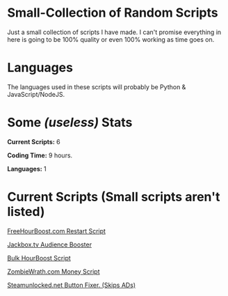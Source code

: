 # Small-Collection of Random Scripts
Just a small collection of scripts I have made. I can't promise everything in here is going to be 100% quality or even 100% working as time goes on.

# Languages
The languages used in these scripts will probably be Python & JavaScript/NodeJS.

# Some <i>(useless)</i> Stats
<b>Current Scripts:</b> 6

<b>Coding Time:</b> 9 hours.

<b>Languages:</b> 1

# Current Scripts (Small scripts aren't listed)
<a href="https://github.com/gothboiclique/Small-Collection-of-Random-Scripts/tree/master/Free%20Hour%20Boost%20Restart%20Script">FreeHourBoost.com Restart Script</a>

<a href="https://github.com/gothboiclique/Small-Collection-of-Random-Scripts/blob/master/Jackbox%20Games%20Audience%20Booster">Jackbox.tv Audience Booster</a>

<a href="https://github.com/gothboiclique/Small-Collection-of-Random-Scripts/tree/master/HourBoost%20Script">Bulk HourBoost Script</a>

<a href="https://github.com/gothboiclique/Small-Collection-of-Random-Scripts/tree/master/ZombieWrath.com%20Money%20Script">ZombieWrath.com Money Script </a>

<a href="https://github.com/gothboiclique/Small-Collection-of-Random-Scripts/tree/master/Steamunlocked.net%20Download%20Fixer">Steamunlocked.net Button Fixer. (Skips ADs)</a>
